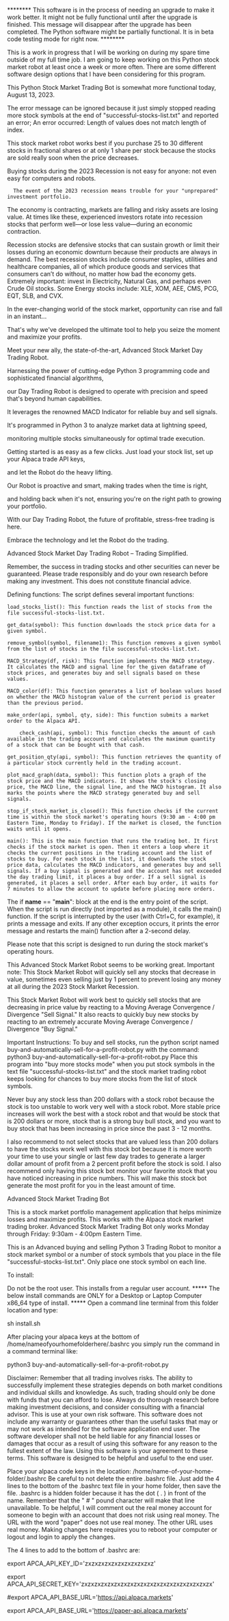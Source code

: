 ******** This software is in the process of needing an upgrade to make it work better. It might not be fully functional until after the upgrade is finished. This message will disappear after the upgrade has been completed. The Python software might be partially functional. It is in beta code testing mode for right now. ********

This is a work in progress that I will be working on during my spare time outside of my full time job. I am going to keep working on this Python stock market robot at least once a week or more often. There are some different software design options that I have been considering for this program. 

This Python Stock Market Trading Bot is somewhat more functional today, August 13, 2023. 

The error message can be ignored because it just simply stopped reading more 
stock symbols at the end of "successful-stocks-list.txt" and reported an error; 
An error occurred: Length of values does not match length of index. 

This stock market robot works best if you purchase 25 to 30 different stocks in fractional shares 
or at only 1 share per stock because the stocks are sold really soon when the price decreases. 

Buying stocks during the 2023 Recession is not easy for anyone: not even easy for computers and robots. 

      The event of the 2023 recession means trouble for your "unprepared" investment portfolio. 
   The economy is contracting, markets are falling and risky assets are losing value. 
   At times like these, experienced investors rotate 
   into recession stocks that perform well—or lose less value—during an economic contraction. 

Recession stocks are defensive stocks that can sustain growth or 
limit their losses during an economic downturn because their products are always in demand. 
The best recession stocks include consumer staples, utilities and healthcare companies, 
all of which produce goods and services that consumers can’t do without, no matter how bad the economy gets.
 Extremely important: invest in Electricity, Natural Gas, and perhaps even Crude Oil stocks. 
  Some Energy stocks include: XLE, XOM, AEE, CMS, PCG, EQT, SLB, and CVX. 
   
   In the ever-changing world of the stock market, opportunity can rise and fall in an instant...

That's why we've developed the ultimate tool to help you seize the moment and maximize your profits. 

Meet your new ally, the state-of-the-art, Advanced Stock Market Day Trading Robot. 

Harnessing the power of cutting-edge Python 3 programming code and sophisticated financial algorithms, 

our Day Trading Robot is designed to operate with precision and speed that's beyond human capabilities. 

It leverages the renowned MACD Indicator for reliable buy and sell signals. 

It's programmed in Python 3 to analyze market data at lightning speed, 

monitoring multiple stocks simultaneously for optimal trade execution.


Getting started is as easy as a few clicks. Just load your stock list, set up your Alpaca trade API keys, 

and let the Robot do the heavy lifting. 

Our Robot is proactive and smart, making trades when the time is right, 

and holding back when it's not, ensuring you're on the right path to growing your portfolio. 

With our Day Trading Robot, the future of profitable, stress-free trading is here. 

Embrace the technology and let the Robot do the trading. 

Advanced Stock Market Day Trading Robot – Trading Simplified. 

Remember, the success in trading stocks and other securities can never be guaranteed. 
Please trade responsibly and do your own research before making any investment. 
This does not constitute financial advice.

Defining functions: The script defines several important functions:

    load_stocks_list(): This function reads the list of stocks from the file successful-stocks-list.txt.

    get_data(symbol): This function downloads the stock price data for a given symbol. 

    remove_symbol(symbol, filename1): This function removes a given symbol from the list of stocks in the file successful-stocks-list.txt.

    MACD_Strategy(df, risk): This function implements the MACD strategy. It calculates the MACD and signal line for the given dataframe of stock prices, and generates buy and sell signals based on these values.

    MACD_color(df): This function generates a list of boolean values based on whether the MACD histogram value of the current period is greater than the previous period.

    make_order(api, symbol, qty, side): This function submits a market order to the Alpaca API.

        check_cash(api, symbol): This function checks the amount of cash available in the trading account and calculates the maximum quantity of a stock that can be bought with that cash.

    get_position_qty(api, symbol): This function retrieves the quantity of a particular stock currently held in the trading account.

    plot_macd_graph(data, symbol): This function plots a graph of the stock price and the MACD indicators. It shows the stock's closing price, the MACD line, the signal line, and the MACD histogram. It also marks the points where the MACD strategy generated buy and sell signals.

    stop_if_stock_market_is_closed(): This function checks if the current time is within the stock market's operating hours (9:30 am - 4:00 pm Eastern Time, Monday to Friday). If the market is closed, the function waits until it opens.

    main(): This is the main function that runs the trading bot. It first checks if the stock market is open. Then it enters a loop where it checks the current positions in the trading account and the list of stocks to buy. For each stock in the list, it downloads the stock price data, calculates the MACD indicators, and generates buy and sell signals. If a buy signal is generated and the account has not exceeded the day trading limit, it places a buy order. If a sell signal is generated, it places a sell order. After each buy order, it waits for 7 minutes to allow the account to update before placing more orders.

The if __name__ == "__main__": block at the end is the entry point of the script. When the script is run directly (not imported as a module), it calls the main() function. If the script is interrupted by the user (with Ctrl+C, for example), it prints a message and exits. If any other exception occurs, it prints the error message and restarts the main() function after a 2-second delay.

Please note that this script is designed to run during the stock market's operating hours. 

This Advanced Stock Market Robot seems to be working great. 
Important note: This Stock Market Robot will quickly sell any stocks 
that decrease in value, sometimes even selling just by 1 percent to prevent losing any money 
at all during the 2023 Stock Market Recession. 

This Stock Market Robot will work best to quickly sell stocks that are decreasing in price value 
by reacting to a Moving Average Convergence / Divergence "Sell Signal." 
It also reacts to quickly buy new stocks by reacting to an extremely accurate 
Moving Average Convergence / Divergence "Buy Signal." 

Important Instructions: 
     To buy and sell stocks, run the python script named buy-and-automatically-sell-for-a-profit-robot.py 
with the command: python3 buy-and-automatically-sell-for-a-profit-robot.py 
 Place this program into "buy more stocks mode" 
 when you put stock symbols in the text file "successful-stocks-list.txt"
 and the stock market trading robot keeps looking for chances to buy more stocks
 from the list of stock symbols.

 Never buy any stock less than 200 dollars with a stock robot 
because the stock is too unstable to work very well with a stock robot. 
More stable price increases will work the best with a stock robot 
and that would be stock that is 200 dollars or more, 
stock that is a strong buy bull stock, 
and you want to buy stock that has been increasing in price since 
the past 3 - 12 months. 

   I also recommend to not select stocks that are valued less than 200 dollars to have the stocks work well 
with this stock bot because it is more worth your time to use your single or last few day trades 
to generate a larger dollar amount of profit from a 2 percent profit before the stock is sold. 
I also recommend only having this stock bot monitor your favorite stock that you have 
noticed increasing in price numbers. This will make this stock bot generate the most profit for 
you in the least amount of time. 

Advanced Stock Market Trading Bot

This is a stock market portfolio management application that helps minimize losses and maximize profits.
This works with the Alpaca stock market trading broker. 
Advanced Stock Market Trading Bot only works Monday through Friday: 9:30am - 4:00pm Eastern Time.

This is an Advanced buying and selling Python 3 Trading Robot 
to monitor a stock market symbol or a number of stock symbols that you place in the file "successful-stocks-list.txt". 
Only place one stock symbol on each line. 
 

To install:

Do not be the root user. This installs from a regular user account. 
***** The below install commands are ONLY for a Desktop or Laptop Computer x86_64 type of install. ***** 
Open a command line terminal from this folder location and type: 

sh install.sh

After placing your alpaca keys at the bottom of /home/nameofyourhomefolderhere/.bashrc you simply run the command in a command terminal like:

python3 buy-and-automatically-sell-for-a-profit-robot.py 

Disclaimer: Remember that all trading involves risks. The ability to successfully implement these strategies depends on both market conditions and individual skills and knowledge. As such, trading should only be done with funds that you can afford to lose. Always do thorough research before making investment decisions, and consider consulting with a financial advisor. This is use at your own risk software. This software does not include any warranty or guarantees other than the useful tasks that may or may not work as intended for the software application end user. The software developer shall not be held liable for any financial losses or damages that occur as a result of using this software for any reason to the fullest extent of the law. Using this software is your agreement to these terms. This software is designed to be helpful and useful to the end user.

Place your alpaca code keys in the location: /home/name-of-your-home-folder/.bashrc Be careful to not delete the entire .bashrc file. Just add the 4 lines to the bottom of the .bashrc text file in your home folder, then save the file. .bashrc is a hidden folder because it has the dot ( . ) in front of the name. Remember that the " # " pound character will make that line unavailable. To be helpful, I will comment out the real money account for someone to begin with an account that does not risk using real money. The URL with the word "paper" does not use real money. The other URL uses real money. Making changes here requires you to reboot your computer or logout and login to apply the changes.

The 4 lines to add to the bottom of .bashrc are:

export APCA_API_KEY_ID='zxzxzxzxzxzxzxzxzxzxz'

export APCA_API_SECRET_KEY='zxzxzxzxzxzxzxzxzxzxzxzxzxzxzxzxzxzxzxzx'

#export APCA_API_BASE_URL='https://api.alpaca.markets'

export APCA_API_BASE_URL='https://paper-api.alpaca.markets'

